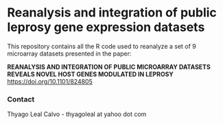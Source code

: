 # Reanalysis and integration of public leprosy gene expression datasets

This repository contains all the R code used to reanalyze a set of 9 microarray datasets presented in the paper: 

**REANALYSIS AND INTEGRATION OF PUBLIC MICROARRAY DATASETS REVEALS NOVEL HOST GENES MODULATED IN LEPROSY**
https://doi.org/10.1101/824805

### Contact

Thyago Leal Calvo - thyagoleal at yahoo dot com
